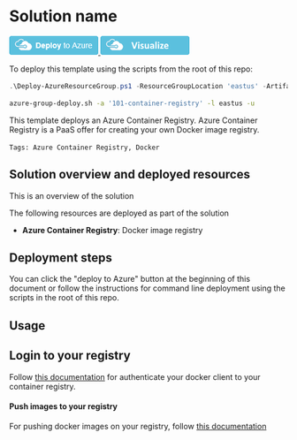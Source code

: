 # Solution name

<a href="https://portal.azure.com/#create/Microsoft.Template/uri/https%3A%2F%2Fraw.githubusercontent.com%2FAzure%2Fazure-quickstart-templates%2Fmaster%2F101-container-registry%2Fazuredeploy.json" target="_blank">
<img src="https://raw.githubusercontent.com/Azure/azure-quickstart-templates/master/1-CONTRIBUTION-GUIDE/images/deploytoazure.png"/>
</a>
<a href="http://armviz.io/#/?load=https%3A%2F%2Fraw.githubusercontent.com%2FAzure%2Fazure-quickstart-templates%2Fmaster%2F101-container-registry%2Fazuredeploy.json" target="_blank">
<img src="https://raw.githubusercontent.com/Azure/azure-quickstart-templates/master/1-CONTRIBUTION-GUIDE/images/visualizebutton.png"/>
</a>

To deploy this template using the scripts from the root of this repo:

```PowerShell
.\Deploy-AzureResourceGroup.ps1 -ResourceGroupLocation 'eastus' -ArtifactsStagingDirectory '101-container-registry'
```
```bash
azure-group-deploy.sh -a '101-container-registry' -l eastus -u
```

This template deploys an Azure Container Registry. Azure Container Registry is a PaaS offer for creating your own Docker image registry.

`Tags: Azure Container Registry, Docker`

## Solution overview and deployed resources

This is an overview of the solution

The following resources are deployed as part of the solution

+ **Azure Container Registry**: Docker image registry

## Deployment steps

You can click the "deploy to Azure" button at the beginning of this document or follow the instructions for command line deployment using the scripts in the root of this repo.

## Usage

## Login to your registry

Follow [this documentation](https://docs.microsoft.com/en-us/azure/container-registry/container-registry-authentication) for authenticate your docker client to your container registry.

#### Push images to your registry

For pushing docker images on your registry, follow [this documentation](https://docs.microsoft.com/en-us/azure/container-registry/container-registry-get-started-docker-cli)


